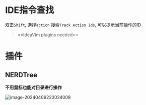 # IDE指令查找

双击`Shift`, 选择`action` 搜索`Track Action Ids`, 可以提示当前操作的ID

> ==IdeaVim plugins needed==





# 插件



## NERDTree

**不用鼠标也能对目录进行操作**

![image-20240409223024009](C:\Users\86187\Desktop\instructions\IDEAVim速查.assets\image-20240409223024009.png)
